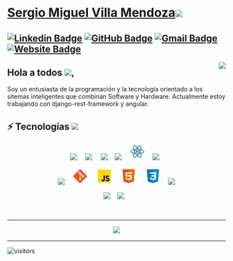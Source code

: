 # [Sergio Miguel Villa Mendoza](https://www.linkedin.com/in/sergio-miguel-villa-mendoza-1471ba195/)<img height="40"  src="https://github.com/rajput2107/rajput2107/blob/master/Assets/Developer.gif"/>
[![Linkedin Badge](https://img.shields.io/badge/-sergiovilla-blue?style=flat-square&logo=Linkedin&logoColor=white&link=https://www.linkedin.com/in/vilcajoal/)](https://www.linkedin.com/in/sergio-miguel-villa-mendoza-1471ba195/)
[![GitHub Badge](https://img.shields.io/badge/-@sergiovilla-%23181717?style=flat-square&logo=github)](https://github.com/rayo80)
[![Gmail Badge](https://img.shields.io/badge/-sergio.villa.m@uni.edu.pe-c14438?style=flat-square&logo=Gmail&logoColor=white&link=mailto:sergio.villa.m@uni.edu.pe)](mailto:sergio.villa.m@uni.edu.pe)
[![Website Badge](https://img.shields.io/website?color=0ab9e6&style=flat-square&up_message=rayo80&url=http%3A%2F%2Fadarshaacharya.com.np%2F)](https://rayo80.github.io/)
---


<img align="right" src="https://i.pinimg.com/originals/e5/93/ab/e593ab0589d5f1b389e4dfbcce2bce20.gif"/>

## Hola a todos <img src="https://github.com/rajput2107/rajput2107/blob/master/Assets/Hi.gif" width="40">,
 Soy un entusiasta de la programación y la tecnología orientado a los sitemas inteligentes que combinan 
 Software y Hardware. Actualmente estoy trabajando con django-rest-framework y angular.


 ## ⚡ Tecnologías <img src="https://media.giphy.com/media/WUlplcMpOCEmTGBtBW/giphy.gif" width="40"> 
<p align="center">
  <code><img height="40" src="https://raw.githubusercontent.com/vilcajoal/vilcajoal/master/assets/py.svg"></code> &nbsp; &nbsp;
  <code><img height="40" src="https://brandslogos.com/wp-content/uploads/images/large/django-logo.png"></code> &nbsp; &nbsp;
  <code><img height="40" src="https://img.icons8.com/fluency/48/000000/opencv.png"></code>&nbsp; &nbsp;
   <code><img height="40" src="https://img.icons8.com/fluency/48/000000/docker.png"></code> &nbsp;&nbsp;
  <code><img height="40" src="https://github.com/chandan-reddy-k/chandan-reddy-k/blob/master/assets/react.png"></code> &nbsp;&nbsp;
  <code><img height="35" src="https://img.icons8.com/external-tal-revivo-color-tal-revivo/48/000000/external-angular-a-typescript-based-open-source-web-application-framework-logo-color-tal-revivo.png"></code>&nbsp;&nbsp;
</p>
  
<p align="center"> 
  <code><img height="40" src="https://img.icons8.com/color/48/000000/bootstrap.png"></code> &nbsp;&nbsp;
  <code><img height="40" src="https://github.com/chandan-reddy-k/chandan-reddy-k/blob/master/assets/git.png"></code> &nbsp;&nbsp;
  <code><img height="40" src="https://github.com/chandan-reddy-k/chandan-reddy-k/blob/master/assets/js.png"></code> &nbsp;&nbsp;
  <code><img height="40" src="https://github.com/chandan-reddy-k/chandan-reddy-k/blob/master/assets/html.png"></code> &nbsp;&nbsp;
  <code><img height="40" src="https://github.com/chandan-reddy-k/chandan-reddy-k/blob/master/assets/css.png"></code> &nbsp;&nbsp;
  <code><img height="40" src="https://img.icons8.com/color/48/000000/typescript.png" /></code>
 </p>
 <p align="center"> 
  <code><img height="40" src="https://img.icons8.com/color/48/000000/tensorflow.png"></code> &nbsp;&nbsp;
   <code><img height="40" src="https://img.icons8.com/fluency/48/000000/opencv.png"></code>&nbsp; &nbsp; 
 </p>
<br/> 

---

<p align="center">
  <img src="https://media.giphy.com/media/jpVnC65DmYeyRL4LHS/giphy.gif" width="20%">
</p>


---

![visitors](https://visitor-badge.laobi.icu/badge?page_id=rayo80.vilcajoal&title=Visitas%20perfil) 

 
